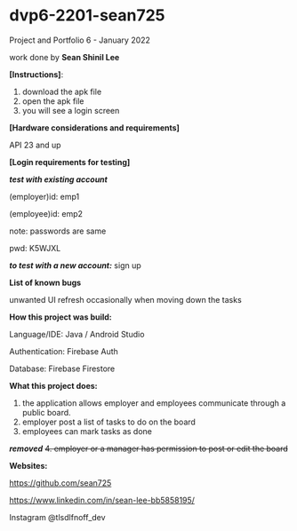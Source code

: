 # dvp6-2201-sean725

Project and Portfolio 6 - January 2022

work done by **Sean Shinil Lee**


**[Instructions]**:

1. download the apk file
2. open the apk file
3. you will see a login screen


**[Hardware considerations and requirements]**

API 23 and up


**[Login requirements for testing]**

***test with existing account***

(employer)id: emp1 

(employee)id: emp2

note: passwords are same

pwd: K5WJXL


***to test with a new account:*** sign up


**List of known bugs**

unwanted UI refresh occasionally when moving down the tasks


**How this project was build:**

Language/IDE: Java / Android Studio

Authentication: Firebase Auth

Database: Firebase Firestore

**What this project does:**

1. the application allows employer and employees communicate through a public board.
2. employer post a list of tasks to do on the board
3. employees can mark tasks as done

***removed***
<del>4. employer or a manager has permission to post or edit the board</del>

**Websites:**

https://github.com/sean725

https://www.linkedin.com/in/sean-lee-bb5858195/

Instagram @tlsdlfnoff_dev